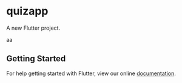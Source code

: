 # quizapp

A new Flutter project.

aa
## Getting Started

For help getting started with Flutter, view our online
[documentation](https://flutter.io/).
